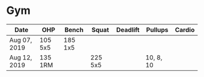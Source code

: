 # Gym
|Date|OHP|Bench|Squat|Deadlift|Pullups|Cardio|
|----|---|-----|-----|--------|-------|------|
|Aug 07, 2019|105 5x5|185 1x5|
|Aug 12, 2019|135 1RM||225 5x5||10, 8, 10|
